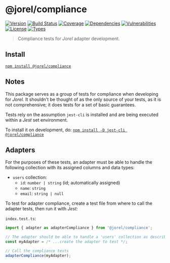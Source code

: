 # @jorel/compliance

[![Version](https://img.shields.io/npm/v/@jorel/compliance.svg)](https://www.npmjs.com/package/@jorel/compliance)
[![Build Status](https://img.shields.io/travis/rafamel/riseup/master.svg)](https://travis-ci.org/rafamel/riseup)
[![Coverage](https://img.shields.io/coveralls/rafamel/riseup/master.svg)](https://coveralls.io/github/rafamel/riseup)
[![Dependencies](https://img.shields.io/david/rafamel/riseup.svg?path=packages%2Fcompliance)](https://david-dm.org/rafamel/riseup?path=packages%2Fcompliance)
[![Vulnerabilities](https://img.shields.io/snyk/vulnerabilities/npm/@jorel/compliance.svg)](https://snyk.io/test/npm/@jorel/compliance)
[![License](https://img.shields.io/github/license/rafamel/riseup.svg)](https://github.com/rafamel/riseup/blob/master/LICENSE)
[![Types](https://img.shields.io/npm/types/@jorel/compliance.svg)](https://www.npmjs.com/package/@jorel/compliance)

> Compliance tests for *Jorel* adapter development.

## Install

[`npm install @jorel/compliance`](https://www.npmjs.com/package/@jorel/compliance)

## Notes


This package serves as a group of tests for compliance when developing for *Jorel.* It shouldn't be thought of as the only source of your tests, as it is not comprehensive; it does tests for a set of basic guarantees.

Tests rely on the assumption `jest-cli` is installed and are being executed within a *Jest* set environment.

To install it on development, do: [`npm install -D jest-cli @jorel/compliance`](https://www.npmjs.com/package/@jorel/compliance)

## Adapters

For the purposes of these tests, an adapter must be able to handle the following collection with its assigned columns and data types:

* `users` collection:
  * `id`: `number | string` (id; automatically assigned)
  * `name`: `string`
  * `email`: `string | null`

To test for adapter compliance, create a test file from where to call the adapter tests, then run it with *Jest:*

`index.test.ts`:

```javascript
import { adapter as adapterCompliance } from '@jorel/compliance';

// The adapter should be able to handle a 'users' collection as described.
const myAdapter = /* ...create the adapter to test */;

// Call the compliance tests
adapterCompliance(myAdapter);
```
